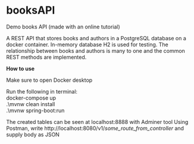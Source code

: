 # booksAPI
Demo books API
(made with an online tutorial)

A REST API that stores books and authors in a PostgreSQL database on a docker container. In-memory database H2 is used for testing. The relationship between books and authors is many to one and the common REST methods are implemented.

**How to use**

Make sure to open Docker desktop

Run the following in terminal:\
docker-compose up\
.\mvnw clean install\
.\mvnw spring-boot:run

The created tables can be seen at localhost:8888 with Adminer tool
Using Postman, write http://localhost:8080/v1/*some_route_from_controller* and supply body as JSON
